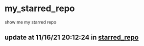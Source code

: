 # my_starred_repo
show me my starred repo

update at 11/16/21 20:12:24 in [starred_repo](./index.html)
---

